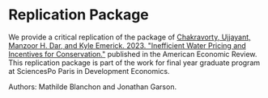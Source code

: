 # Replication Package

We provide a critical replication of the package of [Chakravorty, Ujjayant, Manzoor H. Dar, and Kyle Emerick. 2023. "Inefficient Water Pricing and Incentives for Conservation."](https://www.aeaweb.org/articles?id=10.1257/app.20210011)  published in the American Economic Review. 
This replication package is part of the work for final year graduate program at SciencesPo Paris in Development Economics. 

Authors: Mathilde Blanchon and Jonathan Garson.
